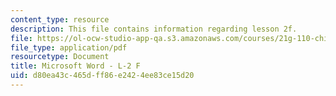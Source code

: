 ```yaml
---
content_type: resource
description: This file contains information regarding lesson 2f.
file: https://ol-ocw-studio-app-qa.s3.amazonaws.com/courses/21g-110-chinese-iv-streamlined-spring-2004/d80ea43c465dff86e2424ee83ce15d20_MIT21G_110S04_Lesson_2f.pdf
file_type: application/pdf
resourcetype: Document
title: Microsoft Word - L-2 F
uid: d80ea43c-465d-ff86-e242-4ee83ce15d20
---
```

